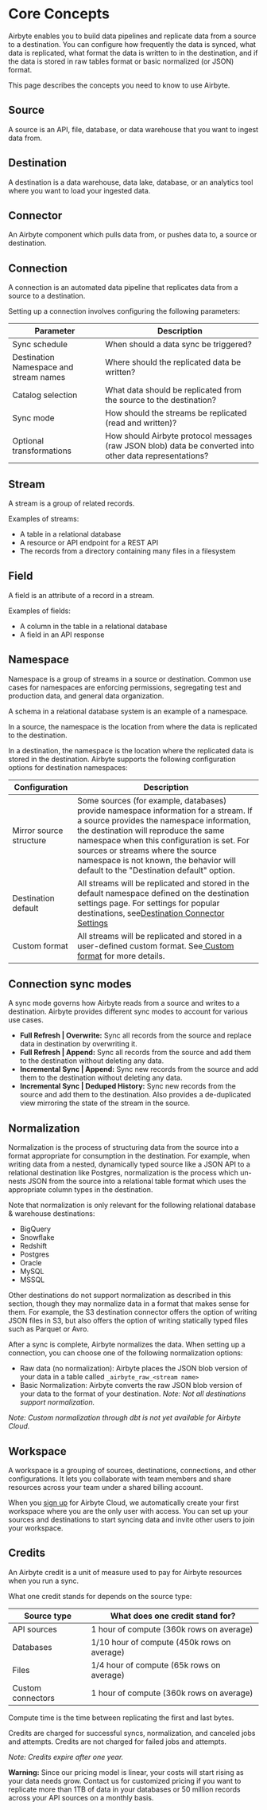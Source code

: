 # Core Concepts

Airbyte enables you to build data pipelines and replicate data from a source to a destination. You can configure how frequently the data is synced, what data is replicated, what format the data is written to in the destination, and if the data is stored in raw tables format or basic normalized (or JSON) format.

This page describes the concepts you need to know to use Airbyte.

## Source

A source is an API, file, database, or data warehouse that you want to ingest data from.

## Destination

A destination is a data warehouse, data lake, database, or an analytics tool where you want to load your ingested data.

## Connector

An Airbyte component which pulls data from, or pushes data to, a source or destination.

## Connection

A connection is an automated data pipeline that replicates data from a source to a destination.

Setting up a connection involves configuring the following parameters:

| **Parameter**                          | **Description**                                                                                         |
| -------------------------------------- | ------------------------------------------------------------------------------------------------------- |
| Sync schedule                          | When should a data sync be triggered?                                                                   |
| Destination Namespace and stream names | Where should the replicated data be written?                                                            |
| Catalog selection                      | What data should be replicated from the source to the destination?                                      |
| Sync mode                              | How should the streams be replicated (read and written)?                                                |
| Optional transformations               | How should Airbyte protocol messages (raw JSON blob) data be converted into other data representations? |

## Stream

A stream is a group of related records.

Examples of streams:

* A table in a relational database
* A resource or API endpoint for a REST API
* The records from a directory containing many files in a filesystem

## Field

A field is an attribute of a record in a stream.

Examples of fields:

* A column in the table in a relational database
* A field in an API response

## Namespace

Namespace is a group of streams in a source or destination. Common use cases for namespaces are enforcing permissions, segregating test and production data, and general data organization.

A schema in a relational database system is an example of a namespace.

In a source, the namespace is the location from where the data is replicated to the destination.

In a destination, the namespace is the location where the replicated data is stored in the destination. Airbyte supports the following configuration options for destination namespaces:

| **Configuration**       | **Description**                                                                                                                                                                                                                                                                                                                                    |
| ----------------------- | -------------------------------------------------------------------------------------------------------------------------------------------------------------------------------------------------------------------------------------------------------------------------------------------------------------------------------------------------- |
| Mirror source structure | Some sources (for example, databases) provide namespace information for a stream. If a source provides the namespace information, the destination will reproduce the same namespace when this configuration is set. For sources or streams where the source namespace is not known, the behavior will default to the "Destination default" option. |
| Destination default     | All streams will be replicated and stored in the default namespace defined on the destination settings page. For settings for popular destinations, see[ ​​Destination Connector Settings](https://docs.airbyte.com/understanding-airbyte/namespaces#destination-connector-settings)                                                               |
| Custom format           | All streams will be replicated and stored in a user-defined custom format. See[ Custom format](https://docs.airbyte.com/understanding-airbyte/namespaces#custom-format) for more details.                                                                                                                                                          |

## Connection sync modes

A sync mode governs how Airbyte reads from a source and writes to a destination. Airbyte provides different sync modes to account for various use cases.

* **Full Refresh | Overwrite:** Sync all records from the source and replace data in destination by overwriting it.
* **Full Refresh | Append:** Sync all records from the source and add them to the destination without deleting any data.
* **Incremental Sync | Append:** Sync new records from the source and add them to the destination without deleting any data.
* **Incremental Sync | Deduped History:** Sync new records from the source and add them to the destination. Also provides a de-duplicated view mirroring the state of the stream in the source.

## Normalization

Normalization is the process of structuring data from the source into a format appropriate for consumption in the destination. For example, when writing data from a nested, dynamically typed source like a JSON API to a relational destination like Postgres, normalization is the process which un-nests JSON from the source into a relational table format which uses the appropriate column types in the destination.

Note that normalization is only relevant for the following relational database & warehouse destinations:

* BigQuery
* Snowflake
* Redshift
* Postgres
* Oracle
* MySQL
* MSSQL

Other destinations do not support normalization as described in this section, though they may normalize data in a format that makes sense for them. For example, the S3 destination connector offers the option of writing JSON files in S3, but also offers the option of writing statically typed files such as Parquet or Avro.

After a sync is complete, Airbyte normalizes the data. When setting up a connection, you can choose one of the following normalization options:

* Raw data (no normalization): Airbyte places the JSON blob version of your data in a table called `_airbyte_raw_<stream name>`
* Basic Normalization: Airbyte converts the raw JSON blob version of your data to the format of your destination. _Note: Not all destinations support normalization._

_Note: Custom normalization through dbt is not yet available for Airbyte Cloud._

## Workspace

A workspace is a grouping of sources, destinations, connections, and other configurations. It lets you collaborate with team members and share resources across your team under a shared billing account.

When you [sign up](http://cloud.airbyte.io/signup) for Airbyte Cloud, we automatically create your first workspace where you are the only user with access. You can set up your sources and destinations to start syncing data and invite other users to join your workspace.

## Credits

An Airbyte credit is a unit of measure used to pay for Airbyte resources when you run a sync.

What one credit stands for depends on the source type:

| **Source type**   | **What does one credit stand for?**         |
| ----------------- | ------------------------------------------- |
| API sources       | 1 hour of compute (360k rows on average)    |
| Databases         | 1/10 hour of compute (450k rows on average) |
| Files             | 1/4 hour of compute (65k rows on average)   |
| Custom connectors | 1 hour of compute (360k rows on average)    |

Compute time is the time between replicating the first and last bytes.

Credits are charged for successful syncs, normalization, and canceled jobs and attempts. Credits are not charged for failed jobs and attempts.

_Note: Credits expire after one year._

**Warning:** Since our pricing model is linear, your costs will start rising as your data needs grow. Contact us for customized pricing if you want to replicate more than 1TB of data in your databases or 50 million records across your API sources on a monthly basis.
